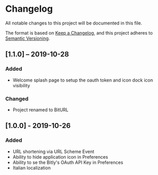 # Changelog
All notable changes to this project will be documented in this file.

The format is based on [Keep a Changelog](https://keepachangelog.com/en/1.0.0/),
and this project adheres to [Semantic Versioning](https://semver.org/spec/v2.0.0.html).

## [1.1.0] – 2019-10-28

### Added

- Welcome splash page to setup the oauth token and icon dock icon visibility

### Changed

- Project renamed to BitURL

## [1.0.0] - 2019-10-26

### Added

- URL shortening via URL Scheme Event
- Ability to hide application icon in Preferences
- Ability to se the Bitly's OAuth API Key in Preferences
- Italian localization
